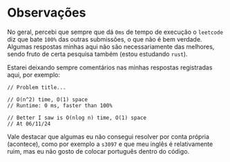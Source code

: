 # Observações

No geral, percebi que sempre que dá `0ms` de tempo de execução o `leetcode` diz que bate `100%` das outras submissões, o que não é bem verdade. Algumas respostas minhas aqui não são necessariamente das melhores, sendo fruto de certa pesquisa também (estou estudando `rust`).

Estarei deixando sempre comentários nas minhas respostas registradas aqui, por exemplo:
```
// Problem title...

// O(n^2) time, O(1) space
// Runtime: 0 ms, faster than 100%

// Better I saw is O(nlog n) time, O(1) space
// At 06/11/24
```

Vale destacar que algumas eu não consegui resolver por conta própria (acontece), como por exemplo a `s3097` e que meu inglês é relativamente ruim, mas eu não gosto de colocar português dentro do código.